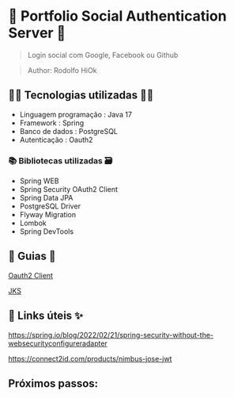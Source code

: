 # 🚀 Portfolio Social Authentication Server 🚀

> Login social com Google, Facebook ou Github

> Author: Rodolfo HiOk

## 👨‍💻 Tecnologias utilizadas 👩‍💻

- Linguagem programação : Java 17
- Framework : Spring
- Banco de dados : PostgreSQL
- Autenticação : Oauth2

### 📚 Bibliotecas utilizadas 🗃️

- Spring WEB
- Spring Security OAuth2 Client
- Spring Data JPA
- PostgreSQL Driver
- Flyway Migration
- Lombok
- Spring DevTools

## 📖 Guias 📃

[Oauth2 Client](oauth2client.md)

[JKS](jks.md)

## 🔗 Links úteis ✨

https://spring.io/blog/2022/02/21/spring-security-without-the-websecurityconfigureradapter

https://connect2id.com/products/nimbus-jose-jwt

## Próximos passos:

